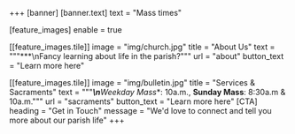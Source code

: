 +++
[banner]
  [banner.text]
    text = "Mass times"

[feature_images]
  enable = true

  [[feature_images.tile]]
    image = "img/church.jpg"
    title = "About Us"
    text = """***\nFancy learning about life in the parish?"""
    url = "about"
    button_text = "Learn more here"

   [[feature_images.tile]]
    image = "img/bulletin.jpg"
    title = "Services & Sacraments"
    text = """***\n**Weekday Mass**: 10a.m., **Sunday Mass**: 8:30a.m & 10a.m."""
    url = "sacraments"
    button_text = "Learn more here"
[CTA]
    heading = "Get in Touch"
    message = "We'd love to connect and tell you more about our parish life"
+++